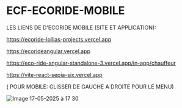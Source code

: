 # ECF-ECORIDE-MOBILE


LES LIENS DE D'ECORIDE MOBILE (SITE ET APPLICATION):



https://ecoride-lollias-projects.vercel.app


https://ecorideangular.vercel.app



https://eco-ride-angular-standalone-3.vercel.app/in-app/chauffeur     



https://vite-react-sepia-six.vercel.app



( POUR MOBILE: GLISSER DE GAUCHE A DROITE POUR LE MENU)

![Image 17-05-2025 à 17 30](https://github.com/user-attachments/assets/bc6cf9be-401e-44d5-b7bf-e72eff0066ee)
